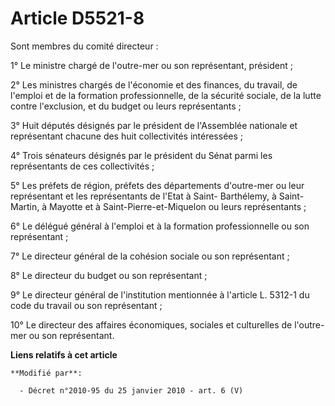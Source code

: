 # Article D5521-8

Sont membres du comité directeur : 

1° Le ministre chargé de l'outre-mer ou son représentant, président ; 

2° Les ministres chargés de l'économie et des finances, du travail, de l'emploi et de la formation professionnelle, de la
sécurité sociale, de la lutte contre l'exclusion, et du budget ou leurs représentants ; 

3° Huit députés désignés par le président de l'Assemblée nationale et représentant chacune des huit collectivités
intéressées ; 

4° Trois sénateurs désignés par le président du Sénat parmi les représentants de ces collectivités ; 

5° Les préfets de région, préfets des départements d'outre-mer ou leur représentant et les représentants de l'Etat à Saint-
Barthélemy, à Saint-Martin, à Mayotte et à Saint-Pierre-et-Miquelon ou leurs représentants ; 

6° Le délégué général à l'emploi et à la formation professionnelle ou son représentant ; 

7° Le      directeur général de la cohésion sociale  ou son représentant ; 

8° Le directeur du budget ou son représentant ; 

9° Le directeur général de l'institution mentionnée à l'article L. 5312-1 du code du travail ou son représentant ; 

10° Le directeur des affaires économiques, sociales et culturelles de l'outre-mer ou son représentant.

**Liens relatifs à cet article**

	**Modifié par**:

	  - Décret n°2010-95 du 25 janvier 2010 - art. 6 (V)
